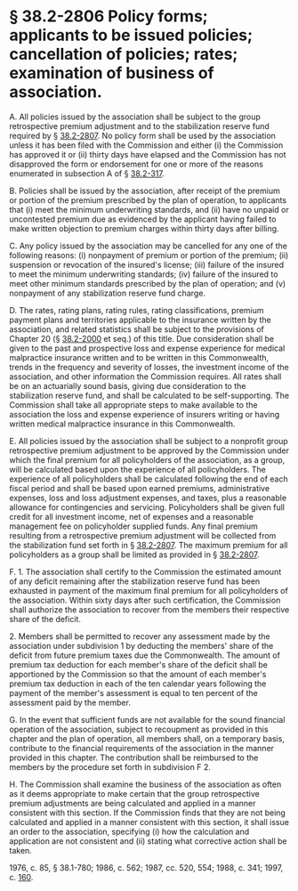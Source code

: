 # § 38.2-2806 Policy forms; applicants to be issued policies; cancellation of policies; rates; examination of business of association.

<p>A. All policies issued by the association shall be subject to the group retrospective premium adjustment and to the stabilization reserve fund required by § <a href='http://law.lis.virginia.gov/vacode/38.2-2807/'>38.2-2807</a>. No policy form shall be used by the association unless it has been filed with the Commission and either (i) the Commission has approved it or (ii) thirty days have elapsed and the Commission has not disapproved the form or endorsement for one or more of the reasons enumerated in subsection A of § <a href='http://law.lis.virginia.gov/vacode/38.2-317/'>38.2-317</a>.</p><p>B. Policies shall be issued by the association, after receipt of the premium or portion of the premium prescribed by the plan of operation, to applicants that (i) meet the minimum underwriting standards, and (ii) have no unpaid or uncontested premium due as evidenced by the applicant having failed to make written objection to premium charges within thirty days after billing.</p><p>C. Any policy issued by the association may be cancelled for any one of the following reasons: (i) nonpayment of premium or portion of the premium; (ii) suspension or revocation of the insured's license; (iii) failure of the insured to meet the minimum underwriting standards; (iv) failure of the insured to meet other minimum standards prescribed by the plan of operation; and (v) nonpayment of any stabilization reserve fund charge.</p><p>D. The rates, rating plans, rating rules, rating classifications, premium payment plans and territories applicable to the insurance written by the association, and related statistics shall be subject to the provisions of Chapter 20 (§ <a href='http://law.lis.virginia.gov/vacode/38.2-2000/'>38.2-2000</a> et seq.) of this title. Due consideration shall be given to the past and prospective loss and expense experience for medical malpractice insurance written and to be written in this Commonwealth, trends in the frequency and severity of losses, the investment income of the association, and other information the Commission requires. All rates shall be on an actuarially sound basis, giving due consideration to the stabilization reserve fund, and shall be calculated to be self-supporting. The Commission shall take all appropriate steps to make available to the association the loss and expense experience of insurers writing or having written medical malpractice insurance in this Commonwealth.</p><p>E. All policies issued by the association shall be subject to a nonprofit group retrospective premium adjustment to be approved by the Commission under which the final premium for all policyholders of the association, as a group, will be calculated based upon the experience of all policyholders. The experience of all policyholders shall be calculated following the end of each fiscal period and shall be based upon earned premiums, administrative expenses, loss and loss adjustment expenses, and taxes, plus a reasonable allowance for contingencies and servicing. Policyholders shall be given full credit for all investment income, net of expenses and a reasonable management fee on policyholder supplied funds. Any final premium resulting from a retrospective premium adjustment will be collected from the stabilization fund set forth in § <a href='http://law.lis.virginia.gov/vacode/38.2-2807/'>38.2-2807</a>. The maximum premium for all policyholders as a group shall be limited as provided in § <a href='http://law.lis.virginia.gov/vacode/38.2-2807/'>38.2-2807</a>.</p><p>F. 1. The association shall certify to the Commission the estimated amount of any deficit remaining after the stabilization reserve fund has been exhausted in payment of the maximum final premium for all policyholders of the association. Within sixty days after such certification, the Commission shall authorize the association to recover from the members their respective share of the deficit.</p><p>2. Members shall be permitted to recover any assessment made by the association under subdivision 1 by deducting the members' share of the deficit from future premium taxes due the Commonwealth. The amount of premium tax deduction for each member's share of the deficit shall be apportioned by the Commission so that the amount of each member's premium tax deduction in each of the ten calendar years following the payment of the member's assessment is equal to ten percent of the assessment paid by the member.</p><p>G. In the event that sufficient funds are not available for the sound financial operation of the association, subject to recoupment as provided in this chapter and the plan of operation, all members shall, on a temporary basis, contribute to the financial requirements of the association in the manner provided in this chapter. The contribution shall be reimbursed to the members by the procedure set forth in subdivision F 2.</p><p>H. The Commission shall examine the business of the association as often as it deems appropriate to make certain that the group retrospective premium adjustments are being calculated and applied in a manner consistent with this section. If the Commission finds that they are not being calculated and applied in a manner consistent with this section, it shall issue an order to the association, specifying (i) how the calculation and application are not consistent and (ii) stating what corrective action shall be taken.</p><p>1976, c. 85, § 38.1-780; 1986, c. 562; 1987, cc. 520, 554; 1988, c. 341; 1997, c. <a href='http://lis.virginia.gov/cgi-bin/legp604.exe?971+ful+CHAP0160'>160</a>.</p>
